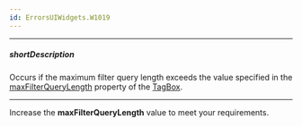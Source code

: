 ```yaml
---
id: ErrorsUIWidgets.W1019
---
```

---
##### shortDescription
Occurs if the maximum filter query length exceeds the value specified in the [maxFilterQueryLength](/api-reference/10%20UI%20Components/dxTagBox/1%20Configuration/maxFilterQueryLength.md '/Documentation/ApiReference/UI_Components/dxTagBox/Configuration/#maxFilterQueryLength') property of the [TagBox](/api-reference/10%20UI%20Components/dxTagBox '/Documentation/ApiReference/UI_Components/dxTagBox/').

---
Increase the **maxFilterQueryLength** value to meet your requirements.
